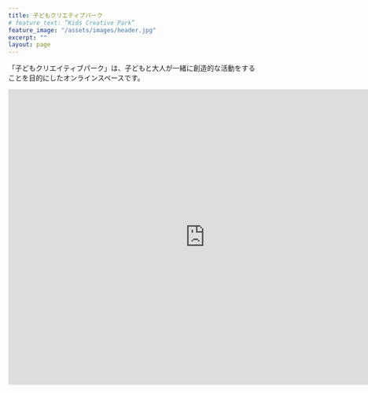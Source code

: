 ```yaml
---
title: 子どもクリエティブパーク
# feature_text: ”Kids Creative Park”
feature_image: "/assets/images/header.jpg"
excerpt: ""
layout: page
---
```

「子どもクリエイティブパーク」は、子どもと大人が一緒に創造的な活動をすることを目的にしたオンラインスペースです。

<iframe src="https://calendar.google.com/calendar/embed?src=nkpih8045mr0ocvas9kbl0pksg%40group.calendar.google.com&ctz=Asia%2FTokyo" style="border: 0" width="800" height="600" frameborder="0" scrolling="no"></iframe>
